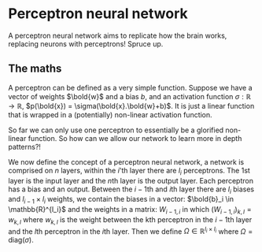 # Perceptron neural network

A perceptron neural network aims to replicate how the brain works, replacing neurons with perceptrons! Spruce up.

## The maths

A perceptron can be defined as a very simple function. Suppose we have a vector of weights $\bold{w}$ and a bias $b$, and an activation function $\sigma: \mathbb{R} \rightarrow \mathbb{R}$, $p(\bold{x}) = \sigma(\bold{x}.\bold{w}+b)$. It is just a linear function that is wrapped in a (potentially) non-linear activation function.

So far we can only use one perceptron to essentially be a glorified non-linear function. So how can we allow our network to learn more in depth patterns?!

We now define the concept of a perceptron neural network, a network is comprised on $n$ layers, within the $i$'th layer there are $l_i$ perceptrons. The $1$st layer is the input layer and the $n$th layer is the output layer. Each perceptron has a bias and an output. Between the $i-1$th and $i$th layer there are $l_i$ biases and $l_{i-1} \times l_{i}$ weights, we contain the biases in a vector: $\bold{b}_i \in \mathbb{R}^{l_i}$ and the weights in a matrix: $W_{i-1,i}$ in which $(W_{i-1,i})_{k,l} = w_{k,l}$ where $w_{k,l}$ is the weight between the kth perceptron in the $i-1$th layer and the $l$th perceptron in the $i$th layer. Then we define $\Omega \in \mathbb{R}^{l_i \times l_i}$ where $\Omega = \text{diag}(\sigma)$.